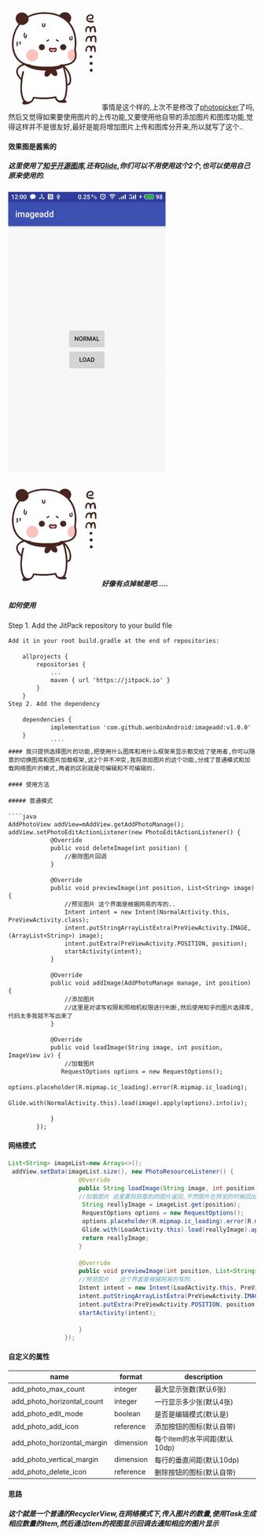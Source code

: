 
![emmn](https://github.com/wenbinAndroid/imageadd/blob/master/sample/emmm.png)事情是这个样的,上次不是修改了[photopicker](https://github.com/wenbinAndroid/photopicker)了吗,然后又觉得如果要使用图片的上传功能,又要使用他自带的添加图片和图库功能,觉得这样并不是很友好,最好是能将增加图片上传和图库分开来,所以就写了这个..

#### 效果图是酱紫的
##### 这里使用了[知乎开源图库](https://github.com/zhihu/Matisse),还有[Glide](https://github.com/bumptech/glide),你们可以不用使用这个2个,也可以使用自己原来使用的.

![效果图](https://github.com/wenbinAndroid/imageadd/blob/master/sample/S80815-12005904.gif)

##### ![emmn](https://github.com/wenbinAndroid/imageadd/blob/master/sample/emmm.png)好像有点掉帧是吧.....

##### 如何使用

Step 1. Add the JitPack repository to your build file
````
Add it in your root build.gradle at the end of repositories:

	allprojects {
		repositories {
			...
			maven { url 'https://jitpack.io' }
		}
	}
Step 2. Add the dependency

	dependencies {
	        implementation 'com.github.wenbinAndroid:imageadd:v1.0.0'
	}
            ````
#### 我只提供选择图片的功能,把使用什么图库和用什么框架来显示都交给了使用者,你可以随意的切换图库和图片加载框架,这2个并不冲突,我将添加图片的这个功能,分成了普通模式和加载网络图片的模式,两者的区别就是可编辑和不可编辑的.

#### 使用方法

##### 普通模式

````java
AddPhotoView addView=mAddView.getAddPhotoManage();
addView.setPhotoEditActionListener(new PhotoEditActionListener() {
            @Override
            public void deleteImage(int position) {
                //删除图片回调
            }

            @Override
            public void previewImage(int position, List<String> image) {
                //预览图片 这个界面是根据网易的写的..
                Intent intent = new Intent(NormalActivity.this, PreViewActivity.class);
                intent.putStringArrayListExtra(PreViewActivity.IMAGE, (ArrayList<String>) image);
                intent.putExtra(PreViewActivity.POSITION, position);
                startActivity(intent);
            }

            @Override
            public void addImage(AddPhotoManage manage, int position) {
                //添加图片
                //这里是对读写权限和照相机权限进行判断,然后使用知乎的图片选择库,代码太多我就不写出来了
            }

            @Override
            public void loadImage(String image, int position, ImageView iv) {
                //加载图片
               RequestOptions options = new RequestOptions();
               options.placeholder(R.mipmap.ic_loading).error(R.mipmap.ic_loading);
               Glide.with(NormalActivity.this).load(image).apply(options).into(iv);
              
            }
        });
````

#### 网络模式

````java
List<String> imageList=new Arrays<>();
 addView.setData(imageList.size(), new PhotoResourceListener() {
                    @Override
                    public String loadImage(String image, int position, ImageView iv) {
                    //加载图片 这里要将获取到的图片返回,不然图片在预览的时候回出错
                     String reallyImage = imageList.get(position);
                     RequestOptions options = new RequestOptions();
                     options.placeholder(R.mipmap.ic_loading).error(R.mipmap.ic_loading);
                     Glide.with(LoadActivity.this).load(reallyImage).apply(options).into(iv);
                     return reallyImage;
                    }

                    @Override
                    public void previewImage(int position, List<String> image) {
                    //预览图片   这个界面是根据网易的写的..
                    Intent intent = new Intent(LoadActivity.this, PreViewActivity.class);
                    intent.putStringArrayListExtra(PreViewActivity.IMAGE, (ArrayList<String>) image);
                    intent.putExtra(PreViewActivity.POSITION, position);
                    startActivity(intent);

                    }
                });

````
#### 自定义的属性

name | format | description
------------ | ------------- | -------------
add_photo_max_count | integer | 最大显示张数(默认6张)
add_photo_horizontal_count | integer | 一行显示多少张(默认4张)
add_photo_edit_mode | boolean | 是否是编辑模式(默认是)
add_photo_add_icon | reference | 添加按钮的图标(默认自带)
add_photo_horizontal_margin | dimension | 每个item的水平间距(默认10dp)
add_photo_vertical_margin | dimension | 每行的垂直间距(默认10dp)
add_photo_delete_icon | reference | 删除按钮的图标(默认自带)


#### 思路
##### 这个就是一个普通的RecyclerView,在网络模式下,传入图片的数量,使用Task生成相应数量的item,然后通过item的视图显示回调去通知相应的图片显示
